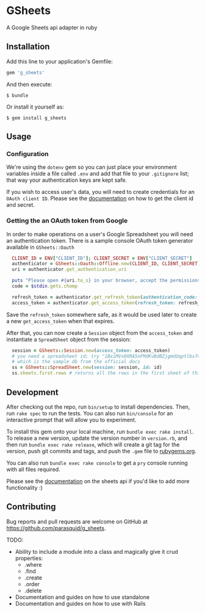 # GSheets

A Google Sheets api adapter in ruby

## Installation

Add this line to your application's Gemfile:

```ruby
gem 'g_sheets'
```

And then execute:

    $ bundle

Or install it yourself as:

    $ gem install g_sheets

## Usage

### Configuration

We're using the `dotenv` gem so you can just place your environment variables inside a file called `.env` and add that file to your `.gitignore` list; that way your authentication keys are kept safe.

If you wish to access user's data, you will need to create credentials for an `OAuth client ID`. Please see the [documentation](https://developers.google.com/identity/protocols/OAuth2) on how to get the client id and secret.

### Getting the an OAuth token from Google

In order to make operations on a user's Google Spreadsheet you will need an authentication token. There is a sample console OAuth token generator available in `GSheets::Oauth`

```ruby
  CLIENT_ID = ENV["CLIENT_ID"]; CLIENT_SECRET = ENV["CLIENT_SECRET"]
  authenticator = GSheets::Oauth::Offline.new(CLIENT_ID, CLIENT_SECRET)
  uri = authenticator.get_authentication_uri

  puts "Please open #{uri.to_s} in your browser, accept the permissions, and copy-paste the code"
  code = $stdin.gets.chomp

  refresh_token = authenticator.get_refresh_token(authentication_code: code)
  access_token = authenticator.get_access_token(refresh_token: refresh_token)
```

Save the `refresh_token` somewhere safe, as it would be used later to create a new `get_access_token` when that expires.

After that, you can now create a `Session` object from the `access_token` and instantiate a `SpreadSheet` object from the session:

```ruby
  session = GSheets::Session.new(access_token: access_token)
  # you need a spreadsheet id; try "1BxiMVs0XRA5nFMdKvBdBZjgmUUqptlbs74OgvE2upms"
  # which is the sample db from the official docs
  ss = GSheets::SpreadSheet.new(session: session, id: id)
  ss.sheets.first.rows # returns all the rows in the first sheet of this spreadsheet
```

## Development

After checking out the repo, run `bin/setup` to install dependencies. Then, run `rake spec` to run the tests. You can also run `bin/console` for an interactive prompt that will allow you to experiment.

To install this gem onto your local machine, run `bundle exec rake install`. To release a new version, update the version number in `version.rb`, and then run `bundle exec rake release`, which will create a git tag for the version, push git commits and tags, and push the `.gem` file to [rubygems.org](https://rubygems.org).

You can also run `bundle exec rake console` to get a `pry` console running with all files required.

Please see the [documentation](https://developers.google.com/sheets/api/v3/data) on the sheets api if you'd like to add more functionality :)

## Contributing

Bug reports and pull requests are welcome on GitHub at https://github.com/parasquid/g_sheets.

TODO:
  * Ability to include a module into a class and magically give it crud properties:
    * .where
    * .find
    * .create
    * .order
    * .delete
  * Documentation and guides on how to use standalone
  * Documentation and guides on how to use with Rails
